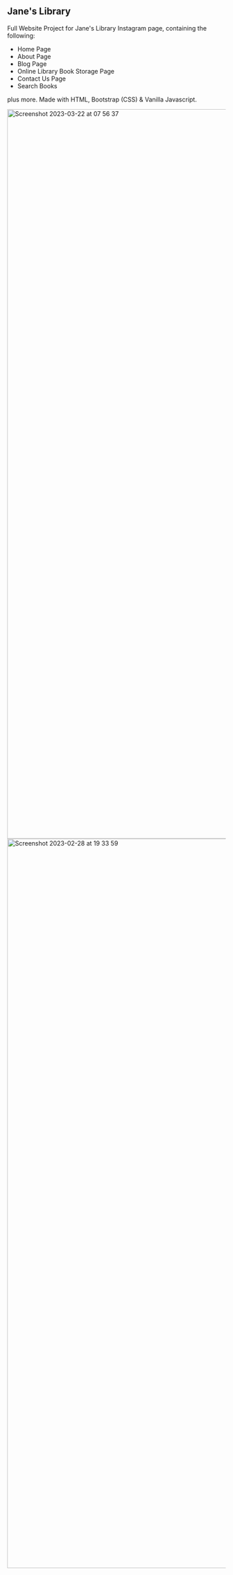## Jane's Library

Full Website Project for Jane's Library Instagram page, containing the following:

- Home Page
- About Page
- Blog Page
- Online Library Book Storage Page
- Contact Us Page
- Search Books

plus more. Made with HTML, Bootstrap (CSS) & Vanilla Javascript.

<img width="1680" alt="Screenshot 2023-03-22 at 07 56 37" src="https://user-images.githubusercontent.com/120111293/226836553-4560f8d7-0d1e-4a27-8a7f-e0533a6a3cf3.png">

<img width="1680" alt="Screenshot 2023-02-28 at 19 33 59" src="https://user-images.githubusercontent.com/120111293/221959764-0dba8660-b6ab-4fe4-ba5e-7f67aab4c8cd.png">
